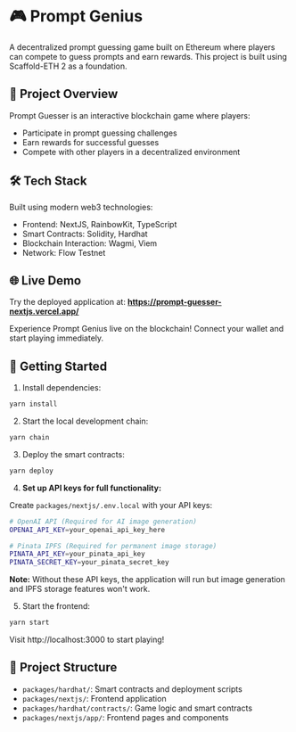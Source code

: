 # 🎮 Prompt Genius

A decentralized prompt guessing game built on Ethereum where players can compete to guess prompts and earn rewards. This project is built using Scaffold-ETH 2 as a foundation.

## 🎯 Project Overview

Prompt Guesser is an interactive blockchain game where players:
- Participate in prompt guessing challenges
- Earn rewards for successful guesses
- Compete with other players in a decentralized environment

## 🛠 Tech Stack

Built using modern web3 technologies:
- Frontend: NextJS, RainbowKit, TypeScript
- Smart Contracts: Solidity, Hardhat
- Blockchain Interaction: Wagmi, Viem
- Network: Flow Testnet

## 🌐 Live Demo

Try the deployed application at: **https://prompt-guesser-nextjs.vercel.app/**

Experience Prompt Genius live on the blockchain! Connect your wallet and start playing immediately.

## 🚀 Getting Started

1. Install dependencies:
```bash
yarn install
```

2. Start the local development chain:
```bash
yarn chain
```

3. Deploy the smart contracts:
```bash
yarn deploy
```

4. **Set up API keys for full functionality:**

Create `packages/nextjs/.env.local` with your API keys:
```bash
# OpenAI API (Required for AI image generation)
OPENAI_API_KEY=your_openai_api_key_here

# Pinata IPFS (Required for permanent image storage)
PINATA_API_KEY=your_pinata_api_key
PINATA_SECRET_KEY=your_pinata_secret_key
```

**Note:** Without these API keys, the application will run but image generation and IPFS storage features won't work.

5. Start the frontend:
```bash
yarn start
```

Visit http://localhost:3000 to start playing!

## 📝 Project Structure

- `packages/hardhat/`: Smart contracts and deployment scripts
- `packages/nextjs/`: Frontend application
- `packages/hardhat/contracts/`: Game logic and smart contracts
- `packages/nextjs/app/`: Frontend pages and components